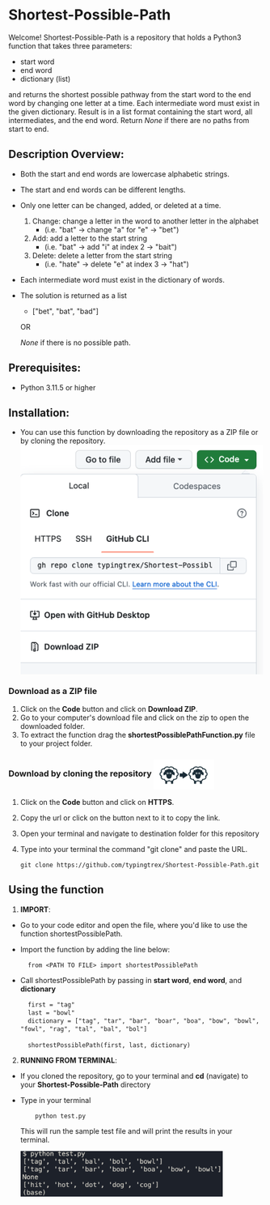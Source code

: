 <!-- For the Users of this Function -->

# Shortest-Possible-Path

Welcome! Shortest-Possible-Path is a repository that holds a Python3 function that takes three parameters:

- start word
- end word
- dictionary (list)

and returns the shortest possible pathway from the start word to the end word by changing one letter at a time. Each intermediate word must exist in the given dictionary. Result is in a list format containing the start word, all intermediates, and the end word. Return _None_ if there are no paths from start to end.

## Description Overview:

- Both the start and end words are lowercase alphabetic strings.
- The start and end words can be different lengths.
- Only one letter can be changed, added, or deleted at a time.

  1. Change: change a letter in the word to another letter in the alphabet
     - (i.e. "bat" -> change "a" for "e" -> "bet")
  2. Add: add a letter to the start string
     - (i.e. "bat" -> add "i" at index 2 -> "bait")
  3. Delete: delete a letter from the start string
     - (i.e. "hate" -> delete "e" at index 3 -> "hat")

- Each intermediate word must exist in the dictionary of words.
- The solution is returned as a list

  - ["bet", "bat", "bad"]

  OR

  _None_ if there is no possible path.

## Prerequisites:

- Python 3.11.5 or higher

## Installation:

- You can use this function by downloading the repository as a ZIP file or by cloning the repository.
  <img src="static/codebutton.png" align="center" />

### Download as a ZIP file

1. Click on the **Code** button and click on **Download ZIP**.
2. Go to your computer's download file and click on the zip to open the downloaded folder.
3. To extract the function drag the **shortestPossiblePathFunction.py** file to your project folder.

### Download by cloning the repository <img src="static/clone.png" align="center" style="height: 60px; width:120px;padding=100px" />

1.  Click on the **Code** button and click on **HTTPS**.
2.  Copy the url or click on the button next to it to copy the link.
3.  Open your terminal and navigate to destination folder for this repository
4.  Type into your terminal the command "git clone" and paste the URL.

        git clone https://github.com/typingtrex/Shortest-Possible-Path.git

## Using the function

1.  **IMPORT**:

- Go to your code editor and open the file, where you'd like to use the function shortestPossiblePath.
- Import the function by adding the line below:

        from <PATH TO FILE> import shortestPossiblePath

- Call shortestPossiblePath by passing in **start word**, **end word**, and **dictionary**

        first = "tag"
        last = "bowl"
        dictionary = ["tag", "tar", "bar", "boar", "boa", "bow", "bowl", "fowl", "rag", "tal", "bal", "bol"]

        shortestPossiblePath(first, last, dictionary)

2. **RUNNING FROM TERMINAL**:

- If you cloned the repository, go to your terminal and **cd** (navigate) to your **Shortest-Possible-Path** directory
- Type in your terminal

          python test.py

  This will run the sample test file and will print the results in your terminal.

  <img src="static/terminaltestrun.png" align="center" style="height: 90px; width:400px;padding=100px" />
